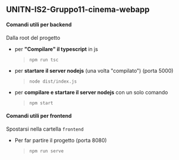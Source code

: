 ## UNITN-IS2-Gruppo11-cinema-webapp

#### Comandi utili per backend

Dalla root del progetto


* per **"Compilare" il typescript** in js
    > `npm run tsc`

* per **startare il server nodejs** (una volta "compilato") (porta 5000)
    > `node dist/index.js`

* per **compilare e startare il server nodejs** con un solo comando
    > `npm start`

#### Comandi utili per frontend

Spostarsi nella cartella `frontend`

* Per far partire il progetto (porta 8080)
    > `npm run serve`